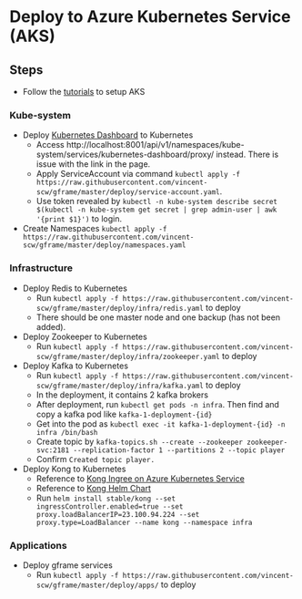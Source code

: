 # Deploy to Azure Kubernetes Service (AKS)

## Steps
- Follow the [tutorials](https://docs.microsoft.com/en-us/azure/aks/) to setup AKS

### Kube-system
- Deploy [Kubernetes Dashboard](https://github.com/kubernetes/dashboard) to Kubernetes
  - Access http://localhost:8001/api/v1/namespaces/kube-system/services/kubernetes-dashboard/proxy/ instead. There is issue with the link in the page.
  - Apply ServiceAccount via command `kubectl apply -f https://raw.githubusercontent.com/vincent-scw/gframe/master/deploy/service-account.yaml`.
  - Use token revealed by `kubectl -n kube-system describe secret $(kubectl -n kube-system get secret | grep admin-user | awk '{print $1}')` to login.
- Create Namespaces `kubectl apply -f https://raw.githubusercontent.com/vincent-scw/gframe/master/deploy/namespaces.yaml`

### Infrastructure
- Deploy Redis to Kubernetes
  - Run `kubectl apply -f https://raw.githubusercontent.com/vincent-scw/gframe/master/deploy/infra/redis.yaml` to deploy
  - There should be one master node and one backup (has not been added).
- Deploy Zookeeper to Kubernetes
  - Run `kubectl apply -f https://raw.githubusercontent.com/vincent-scw/gframe/master/deploy/infra/zookeeper.yaml` to deploy
- Deploy Kafka to Kubernetes
  - Run `kubectl apply -f https://raw.githubusercontent.com/vincent-scw/gframe/master/deploy/infra/kafka.yaml` to deploy
  - In the deployment, it contains 2 kafka brokers
  - After deployment, run `kubectl get pods -n infra`. Then find and copy a kafka pod like `kafka-1-deployment-{id}`
  - Get into the pod as `kubectl exec -it kafka-1-deployment-{id} -n infra /bin/bash`
  - Create topic by `kafka-topics.sh --create --zookeeper zookeeper-svc:2181 --replication-factor 1 --partitions 2 --topic player`
  - Confirm `Created topic player.`
- Deploy Kong to Kubernetes
  - Reference to [Kong Ingree on Azure Kubernetes Service](https://github.com/Kong/kubernetes-ingress-controller/blob/master/docs/deployment/aks.md)
  - Reference to [Kong Helm Chart](https://github.com/helm/charts/tree/master/stable/kong)
  - Run `helm install stable/kong --set ingressController.enabled=true --set proxy.loadBalancerIP=23.100.94.224 --set proxy.type=LoadBalancer --name kong --namespace infra`

### Applications
- Deploy gframe services
  - Run `kubectl apply -f https://raw.githubusercontent.com/vincent-scw/gframe/master/deploy/apps/` to deploy
